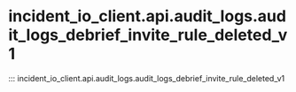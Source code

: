 # incident_io_client.api.audit_logs.audit_logs_debrief_invite_rule_deleted_v1

::: incident_io_client.api.audit_logs.audit_logs_debrief_invite_rule_deleted_v1